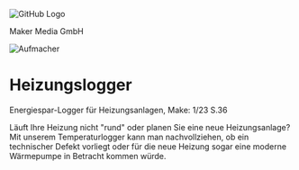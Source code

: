 ![GitHub Logo](http://www.heise.de/make/icons/make_logo.png)

Maker Media GmbH


![Aufmacher](https://github.com/MakeMagazinDE/Heizungslogger/blob/main/aufm_gh.jpg)

# Heizungslogger

Energiespar-Logger für Heizungsanlagen, Make: 1/23 S.36

Läuft Ihre Heizung nicht "rund" oder planen Sie eine neue Heizungsanlage? Mit unserem Temperaturlogger kann man nachvollziehen, ob ein technischer Defekt vorliegt oder für die neue Heizung sogar eine moderne Wärmepumpe in Betracht kommen würde.

